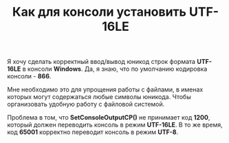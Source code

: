 ﻿---
title: "Как для консоли установить UTF-16LE"
se.owner.user_id: 
se.owner.display_name: "user294535"
se.owner.link: ""
se.link: "https://ru.stackoverflow.com/questions/874721/%d0%9a%d0%b0%d0%ba-%d0%b4%d0%bb%d1%8f-%d0%ba%d0%be%d0%bd%d1%81%d0%be%d0%bb%d0%b8-%d1%83%d1%81%d1%82%d0%b0%d0%bd%d0%be%d0%b2%d0%b8%d1%82%d1%8c-utf-16le"
se.question_id: 874721
se.post_type: question
se.score: 2
---
<p>Я хочу сделать корректный ввод/вывод юникод строк формата <strong>UTF-16LE</strong> в консоли <strong>Windows</strong>. Да, я знаю, что по умолчанию кодировка консоли - <strong>866</strong>.</p>

<p>Мне необходимо это для упрощения работы с файлами, в именах которых могут содержаться любые символы юникода. Чтобы организовать удобную работу с файловой системой.</p>

<p>Проблема в том, что <strong>SetConsoleOutputCP()</strong> не принимает код <strong>1200</strong>, который должен переводить консоль в режим <strong>UTF-16LE</strong>. В то же время, код <strong>65001</strong> корректно переводит консоль в режим <strong>UTF-8</strong>.</p>
